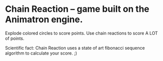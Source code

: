 Chain Reaction – game built on the Animatron engine.
==============

Explode colored circles to score points.
Use chain reactions to score A LOT of points.

Scientific fact: 
Chain Reaction uses a state of art fibonacci sequence algorithm to calculate your score. ;)
